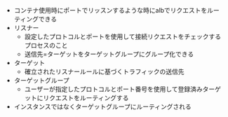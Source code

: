 - コンテナ使用時にポートでリッスンするような時にalbでリクエストをルーティングできる
- リスナー
  - 設定したプロトコルとポートを使用して接続リクエストをチェックするプロセスのこと
  - 送信先=ターゲットをターゲットグループにグループ化できる
- ターゲット
  - 確立されたリスナールールに基づくトラフィックの送信先
- ターゲットグループ
  - ユーザーが指定したプロトコルとポート番号を使用して登録済みターゲットにリクエストをルーティングする
- インスタンスではなくターゲットグループにルーティングされる